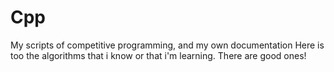 # Cpp
My scripts of competitive programming, and my own documentation
Here is too the algorithms that i know or that i'm learning. There are good ones!
